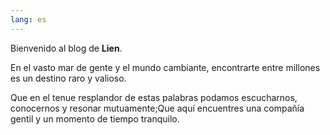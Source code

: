 ```yaml
---
lang: es
---
```


Bienvenido al blog de **Lien**.

En el vasto mar de gente y el mundo cambiante, encontrarte entre millones es un destino raro y valioso.

Que en el tenue resplandor de estas palabras podamos escucharnos, conocernos y resonar mutuamente;Que aquí encuentres una compañía gentil y un momento de tiempo tranquilo.
